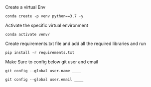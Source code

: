 Create a virtual Env

```
conda create -p venv python==3.7 -y
```

Activate the specific virtual environment

```
conda activate venv/
```

Create requirements.txt file and add all the required libraries and run

```
pip install -r requirements.txt
```

Make Sure to config below git user and email

``` 
git config --global user.name ____

git config --global user.email ____
```